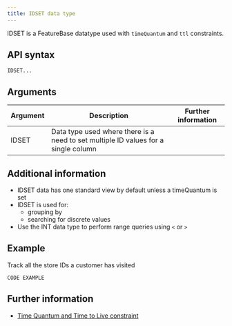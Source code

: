 ```yaml
---
title: IDSET data type
---
```


IDSET is a FeatureBase datatype used with `timeQuantum` and `ttl` constraints.

## API syntax

```
IDSET...
```

## Arguments

| Argument | Description | Further information |
|---|---|---|
| IDSET | Data type used where there is a need to set multiple ID values for a single column |

## Additional information

* IDSET data has one standard view by default unless a timeQuantum is set
* IDSET is used for:
  * grouping by
  * searching for discrete values
* Use the INT data type to perform range queries using `<` or `>`

## Example

Track all the store IDs a customer has visited

```
CODE EXAMPLE
```

## Further information

* [Time Quantum and Time to Live constraint](/sql-preview/data-types/cloud-timequantum-ttl-constraint)

